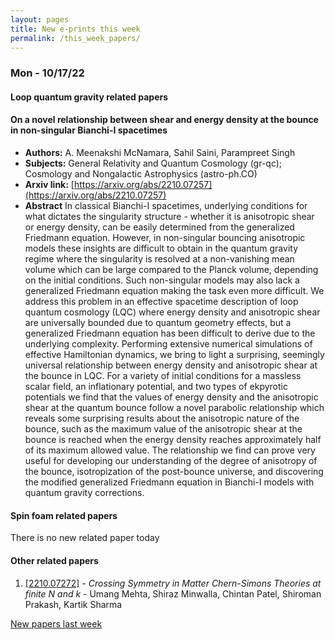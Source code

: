 ```yaml
---
layout: pages
title: New e-prints this week
permalink: /this_week_papers/
---
```




### Mon - 10/17/22

#### Loop quantum gravity related papers

#### **On a novel relationship between shear and energy density at the bounce  in non-singular Bianchi-I spacetimes**
 - **Authors:** A. Meenakshi McNamara, Sahil Saini, Parampreet Singh
 - **Subjects:** General Relativity and Quantum Cosmology (gr-qc); Cosmology and Nongalactic Astrophysics (astro-ph.CO)
 - **Arxiv link:** [https://arxiv.org/abs/2210.07257](https://arxiv.org/abs/2210.07257)
 - **Abstract**
 In classical Bianchi-I spacetimes, underlying conditions for what dictates the singularity structure - whether it is anisotropic shear or energy density, can be easily determined from the generalized Friedmann equation. However, in non-singular bouncing anisotropic models these insights are difficult to obtain in the quantum gravity regime where the singularity is resolved at a non-vanishing mean volume which can be large compared to the Planck volume, depending on the initial conditions. Such non-singular models may also lack a generalized Friedmann equation making the task even more difficult. We address this problem in an effective spacetime description of loop quantum cosmology (LQC) where energy density and anisotropic shear are universally bounded due to quantum geometry effects, but a generalized Friedmann equation has been difficult to derive due to the underlying complexity. Performing extensive numerical simulations of effective Hamiltonian dynamics, we bring to light a surprising, seemingly universal relationship between energy density and anisotropic shear at the bounce in LQC. For a variety of initial conditions for a massless scalar field, an inflationary potential, and two types of ekpyrotic potentials we find that the values of energy density and the anisotropic shear at the quantum bounce follow a novel parabolic relationship which reveals some surprising results about the anisotropic nature of the bounce, such as the maximum value of the anisotropic shear at the bounce is reached when the energy density reaches approximately half of its maximum allowed value. The relationship we find can prove very useful for developing our understanding of the degree of anisotropy of the bounce, isotropization of the post-bounce universe, and discovering the modified generalized Friedmann equation in Bianchi-I models with quantum gravity corrections. 

#### Spin foam related papers

There is no new related paper today 



#### Other related papers

1. [[2210.07272]](https://arxiv.org/abs/2210.07272) - *Crossing Symmetry in Matter Chern-Simons Theories at finite $N$ and $k$* - Umang Mehta, Shiraz Minwalla, Chintan Patel, Shiroman Prakash, Kartik Sharma






[New papers last week]({{site.url}}/archived/weekly/pre-prints/2022/10/17/archived_weekly_papers.html)